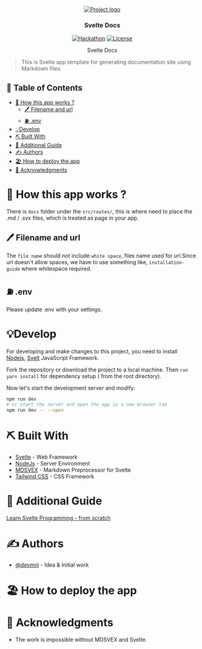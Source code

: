 <p align="center">
  <a href="" rel="noopener">
 <img src="https://i.imgur.com/AZ2iWek.png" alt="Project logo"></a>
</p>
<h3 align="center">Svelte Docs</h3>

<div align="center">

[![Hackathon](https://img.shields.io/badge/svelt-docs-docs.svg)](http://hackathon.url.com)
[![License](https://img.shields.io/badge/license-MIT-blue.svg)](LICENSE.md)

</div>
 

<p align="center">Svelte Docs  

>  This is Svelte app template for generating documentation site using Markdown files. 
    <br> 
</p>

## 📝 Table of Contents
- [🚂 How this app works ?  <a name = "how"></a>](#-how-this-app-works---)
  - [🖊️ Filename and  url <a name="url"/>](#️-filename-and--url-a-nameurl)
  - [⛽ .env <a name="env"/>](#-env-a-nameenv)
- [💡Develop <a name = "develop"></a>](#develop-)
- [⛏️ Built With <a name = "tech_stack"></a>](#️-built-with-)
- [🔷 Additional Guide](#-additional-guide)
- [✍️ Authors <a name = "authors"></a>](#️-authors-)
- [🏖️ How to deploy the app <a name="deploy"></a>](#️-how-to-deploy-the-app-)
- [🎉 Acknowledgments <a name = "acknowledgments"></a>](#-acknowledgments-)

# 🚂 How this app works ?  <a name = "how"></a>
There is `docs` folder under the `src/routes/`, this is where need to place the .md / .svx files, which is treated as page in your app. 

## 🖊️ Filename and  url <a name="url"/>
The `file name` should not include `white space`,  files name used for url.Since url doesn't allow spaces, we have to use something like, `installation-guide` where whitespace required.
## ⛽ .env <a name="env"/>
Please update .env with your settings. 
#  💡Develop <a name = "develop"></a>

For developing and make changes to this project, you need to install [Nodejs](https://nodejs.org/en/), [Svelt](https://svelte.dev/) JavaScript Framework.

Fork the repository or download the project to a local machine. Then `run yarn install` for dependency setup ( from the root directory).

Now let's start the development server and modify:

```bash
npm run dev
# or start the server and open the app in a new browser tab
npm run dev -- --open
```
# ⛏️ Built With <a name = "tech_stack"></a>

- [Svelte](https://svelte.dev/) - Web Framework
- [NodeJs](https://nodejs.org/en/) - Server Environment
- [MDSVEX](https://mdsvex.com/) - Markdown Preprocessor for Svelte
- [Tailwind CSS](https://tailwindcss.com/) - CSS Framework

# 🔷 Additional Guide

 [Learn Svelte Programming - from scratch ](http://javascriptsu.wordpress.com/tag/svelte)
 
# ✍️ Authors <a name = "authors"></a>

- [@devmnj](https://github.com/devmnj) - Idea & Initial work

# 🏖️ How to deploy the app <a name="deploy"></a>
# 🎉 Acknowledgments <a name = "acknowledgments"></a>

- The work is impossible without MDSVEX and Svelte.

